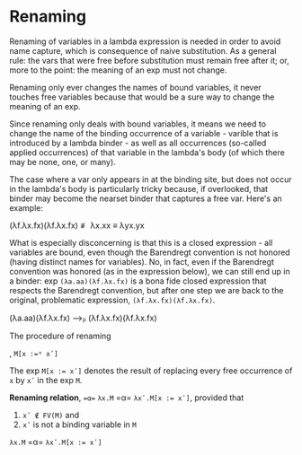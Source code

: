 # Renaming

Renaming of variables in a lambda expression is needed in order to avoid name capture, which is consequence of naive substitution. As a general rule: the vars that were free before substitution must remain free after it; or, more to the point: the meaning of an exp must not change.

Renaming only ever changes the names of bound variables, it never touches free variables because that would be a sure way to change the meaning of an exp.

Since renaming only deals with bound variables, it means we need to change the name of the binding occurrence of a variable - varible that is introduced by a lambda binder - as well as all occurrences (so-called applied occurrences) of that variable in the lambda's body (of which there may be none, one, or many).

The case where a var only appears in at the binding site, but does not occur in the lambda's body is particularly tricky because, if overlooked, that binder may become the nearset binder that captures a free var. Here's an example:

(λf.λx.fx)(λf.λx.fx) ≢ λx.xx ≡ λyx.yx

What is especially disconcerning is that this is a closed expression - all variables are bound, even though the Barendregt convention is not honored (having distinct names for variables). No, in fact, even if the Barendregt convention was honored (as in the expression below), we can still end up in a binder: exp `(λa.aa)(λf.λx.fx)` is a bona fide closed expression that respects the Barendregt convention, but after one step we are back to the original, problematic expression, `(λf.λx.fx)(λf.λx.fx)`.


(λa.aa)(λf.λx.fx) ⟶ᵦ (λf.λx.fx)(λf.λx.fx)




The procedure of renaming 

, `M[x :=ᵅ xʹ]`


The exp `M[x := xʹ]` denotes the result of replacing 
every free occurrence of `x` by `xʹ` in the exp `M`.

**Renaming relation**, `=α=`
`λx.M` =α= `λxʹ.M[x := xʹ]`, provided that
1. `xʹ ∉ FV(M)` and
2. `xʹ` is not a binding variable in `M`


`λx.M` =α= `λxʹ.M[x := xʹ]`

